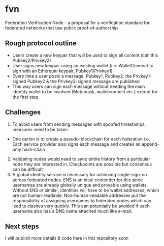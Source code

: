 # fvn
Federation Verification Node - a proposal for a verification standard for federated networks that use public proof-of-authorship

## Rough protocol outline

* Users create a new keypair that will be used to sign all content (call this Pubkey2/Privkey2)
* User signs new keypair using an existing wallet (i.e. WalletConnect to sign with an Ethereum keypair, Pubkey1/Privkey1)
* Every time a user posts a message, Pubkey1, Pubkey2, the Privkey1-signed Pubkey2 & the Privkey2-signed message are published
* This way users can sign each message without needing the main identity wallet to be involved (Metamask, walletconnect etc.) except for the first step

## Challenges

1. To avoid users from sending messages with spoofed timestamps, measures need to be taken
  * One option is to create a pseudo-blockchain for each federation i.e. Each service provider also signs each message and creates an append-only hash-chain
2. Validating nodes would need to sync entire history from a particular node they are interested in. Checkpoints are possible but consensus can be difficult
3. A global identity service is necessary for achieving single-sign-on across federated nodes. ENS is an ideal contender for this since usernames are already globally unique and provable using wallets. Without ENS or similar, identities will have to be wallet addresses, which are not human-readable. Non-human-readable addresses put the responsibility of assigning usernames to federated nodes which can lead to clashes very quickly. This can potentially be avoided if each username also has a DNS name attached much like e-mail.

## Next steps

I will publish more details & code here in this repository soon
